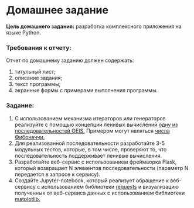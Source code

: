 # Домашнее задание

**Цель домашнего задания:** разработка комплексного приложения на языке Python.

### Требования к отчету:
Отчет по домашнему заданию должен содержать:
1. титульный лист;
1. описание задания;
1. текст программы;
1. экранные формы с примерами выполнения программы.

### Задание:
1. С использованием механизма итераторов или генераторов реализуйте с помощью концепции ленивых вычислений [одну из последовательностей OEIS.](https://ru.wikipedia.org/wiki/%D0%9E%D0%BD%D0%BB%D0%B0%D0%B9%D0%BD-%D1%8D%D0%BD%D1%86%D0%B8%D0%BA%D0%BB%D0%BE%D0%BF%D0%B5%D0%B4%D0%B8%D1%8F_%D1%86%D0%B5%D0%BB%D0%BE%D1%87%D0%B8%D1%81%D0%BB%D0%B5%D0%BD%D0%BD%D1%8B%D1%85_%D0%BF%D0%BE%D1%81%D0%BB%D0%B5%D0%B4%D0%BE%D0%B2%D0%B0%D1%82%D0%B5%D0%BB%D1%8C%D0%BD%D0%BE%D1%81%D1%82%D0%B5%D0%B9) Примером могут являться [числа Фибоначчи.](https://ru.wikipedia.org/wiki/%D0%A7%D0%B8%D1%81%D0%BB%D0%B0_%D0%A4%D0%B8%D0%B1%D0%BE%D0%BD%D0%B0%D1%87%D1%87%D0%B8)
1. Для реализованной последовательности разработайте 3-5 модульных тестов, которые, в том числе, проверяют то, что последовательность поддерживает ленивые вычисления.
1. Разработайте веб-сервис с использованием фреймворка Flask, который возвращает N элементов последовательности (параметр N передается в запросе к сервису).
1. Создайте Jupyter-notebook, который реализует обращение к веб-сервису с использованием библиотеки [requests](https://requests.readthedocs.io/en/latest/) и визуализацию полученных от веб-сервиса данных с использованием библиотеки [matplotlib.](https://matplotlib.org/)
